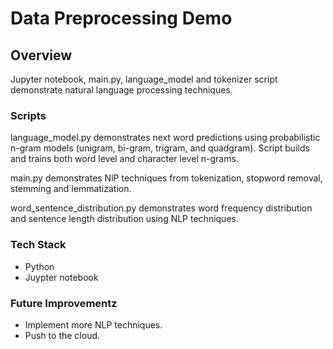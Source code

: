 # Data Preprocessing Demo
## Overview
Jupyter notebook, main.py, language_model and tokenizer script demonstrate natural language processing techniques.

### Scripts
language_model.py demonstrates next word predictions using probabilistic n-gram models (unigram, bi-gram, trigram, and quadgram).
Script builds and trains both word level and character level n-grams.

main.py demonstrates NlP techniques from tokenization, stopword removal, stemming and lemmatization.

word_sentence_distribution.py demonstrates word frequency distribution and sentence length distribution using NLP techniques.

### Tech Stack
- Python
- Juypter notebook

### Future Improvementz
- Implement more NLP techniques.
- Push to the cloud.
